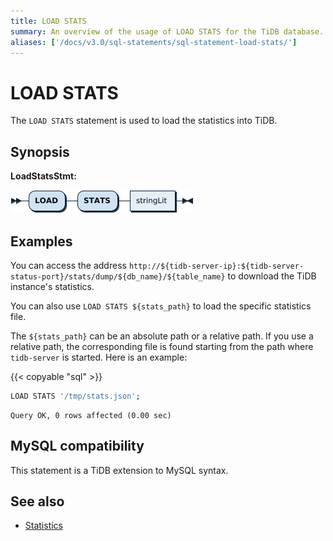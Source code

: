 ```yaml
---
title: LOAD STATS
summary: An overview of the usage of LOAD STATS for the TiDB database.
aliases: ['/docs/v3.0/sql-statements/sql-statement-load-stats/']
---
```


# LOAD STATS

The `LOAD STATS` statement is used to load the statistics into TiDB.

## Synopsis

**LoadStatsStmt:**

![LoadStatsStmt](/media/sqlgram/LoadStatsStmt.png)

## Examples

You can access the address `http://${tidb-server-ip}:${tidb-server-status-port}/stats/dump/${db_name}/${table_name}` to download the TiDB instance's statistics.

You can also use `LOAD STATS ${stats_path}` to load the specific statistics file.

The `${stats_path}` can be an absolute path or a relative path. If you use a relative path, the corresponding file is found starting from the path where `tidb-server` is started. Here is an example:

{{< copyable "sql" >}}

```sql
LOAD STATS '/tmp/stats.json';
```

```
Query OK, 0 rows affected (0.00 sec)
```

## MySQL compatibility

This statement is a TiDB extension to MySQL syntax.

## See also

* [Statistics](/statistics.md)
